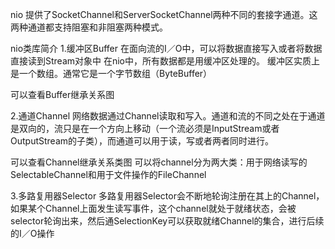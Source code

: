 nio 提供了SocketChannel和ServerSocketChannel两种不同的套接字通道。这两种通道都支持阻塞和非阻塞两种模式。

nio类库简介
1.缓冲区Buffer
在面向流的I／O中，可以将数据直接写入或者将数据直接读到Stream对象中
在nio中，所有数据都是用缓冲区处理的。
缓冲区实质上是一个数组。通常它是一个字节数组（ByteBuffer）

可以查看Buffer继承关系图

2.通道Channel
网络数据通过Channel读取和写入。通道和流的不同之处在于通道是双向的，流只是在一个方向上移动（一个流必须是InputStream或者OutputStream的子类），而通道可以用于读，写或者两者同时进行。

可以查看Channel继承关系类图
可以将channel分为两大类：用于网络读写的SelectableChannel和用于文件操作的FileChannel


3.多路复用器Selector
多路复用器Selector会不断地轮询注册在其上的Channel，如果某个Channel上面发生读写事件，这个channel就处于就绪状态，会被selector轮询出来，然后通SelectionKey可以获取就绪Channel的集合，进行后续的I／O操作


